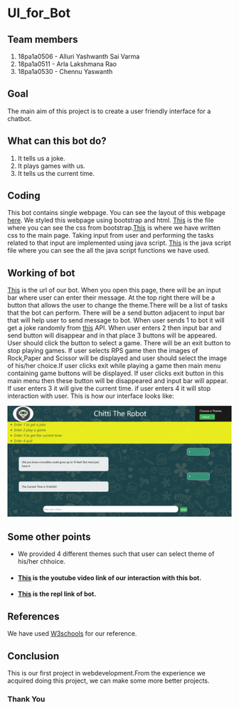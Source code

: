 # UI_for_Bot

## Team members
1. 18pa1a0506 - Alluri Yashwanth Sai Varma
2. 18pa1a0511 - Arla Lakshmana Rao
3. 18pa1a0530 - Chennu Yaswanth

## Goal
The main aim of this project is to create a user friendly interface for a chatbot.

## What can this bot do?
1. It tells us a joke.
2. It plays games with us.
3. It tells us the current time.


## Coding
This bot contains single webpage. You can see the layout of this webpage [here](https://github.com/Lakshman511/UI_for_Bot/blob/master/index.html). We styled this webpage using bootstrap and html. [This](https://github.com/Lakshman511/UI_for_Bot/blob/master/CSS/bootstrap.css) is the file where you can see the css from bootstrap.[This](https://github.com/Lakshman511/UI_for_Bot/blob/master/CSS/style.css) is  where we have written css to the main page. Taking input from user and performing the tasks related to that input are implemented using java script. [This](https://github.com/Lakshman511/UI_for_Bot/blob/master/JS/functions.js) is the java script file where you can see the all the java script functions we have used.

## Working of bot
[This](https://webpage-1.18pa1a0511arla.repl.co) is the url of our bot. When you open this page, there will be an input bar where user can enter their message. At the top right there will be a button that allows the user to change the theme.There will be a list of tasks that the bot can perform. There will be a send button adjacent to input bar that will help user to send message to bot. When user sends 1 to bot it will get a joke randomly from [this]( https://rapidapi.com/LemmoTresto/api/joke3/endpoints) API. When user enters 2 then input bar and send button will disappear and in that place 3 buttons will be appeared. User should click the button to select a game. There will be an exit button to stop playing games. If user selects RPS game then the images of Rock,Paper and Scissor will be displayed and user should select the image of his/her choice.If user clicks exit while playing a game then main menu containing game buttons will be displayed. If user clicks exit button  in this main menu then these button will be disappeared and input bar will appear. If user enters 3 it will give the current time. if user enters 4 it will stop interaction with user.
This is how our interface looks like:

![](https://github.com/Lakshman511/UI_for_Bot/blob/master/Images/bot-ui-sample.png)
## Some other points
* We provided 4 different themes such that user can select theme of his/her chhoice.
* #### [This]() is the youtube video link of our interaction with this bot.
* #### [This](https://WEBPAGE-1.18pa1a0511arla.repl.co) is the repl link of bot.

## References
We have used [W3schools](https://www.w3schools.com/) for our reference.

## Conclusion
This is our first project in webdevelopment.From the experience we acquired doing this project, we can make some more better projects.

### Thank You
